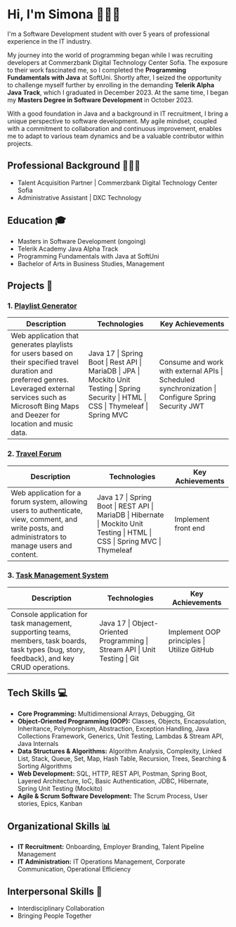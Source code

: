 # Hi, I'm Simona 👩🏻‍💻

I'm a Software Development student with over 5 years of professional experience in the IT industry. 

My journey into the world of programming began while I was recruiting developers at Commerzbank Digital Technology Center Sofia. The exposure to their work fascinated me, so I completed the **Programming Fundamentals with Java** at SoftUni. Shortly after, I seized the opportunity to challenge myself further by enrolling in the demanding **Telerik Alpha Java Track**, which I graduated in December 2023. At the same time, I began my **Masters Degree in Software Development** in October 2023.

With a good foundation in Java and a background in IT recruitment, I bring a unique perspective to software development. My agile mindset, coupled with a commitment to collaboration and continuous improvement, enables me to adapt to various team dynamics and be a valuable contributor within projects.


## Professional Background 👩🏻‍💼

- Talent Acquisition Partner | Commerzbank Digital Technology Center Sofia
- Administrative Assistant | DXC Technology

## Education 🎓

- Masters in Software Development (ongoing)
- Telerik Academy Java Alpha Track
- Programming Fundamentals with Java at SoftUni
- Bachelor of Arts in Business Studies, Management

## Projects 🚀

### 1. [Playlist Generator](https://github.com/simonanedeva/PlaylistGenerator)

| **Description**    | **Technologies**                                                                  | **Key Achievements**                                       |
| ------------------- | ---------------------------------------------------------------------------------- | ----------------------------------------------------------- |
| Web application that generates playlists for users based on their specified travel duration and preferred genres. Leveraged external services such as Microsoft Bing Maps and Deezer for location and music data. | Java 17 \| Spring Boot \| Rest API \| MariaDB \| JPA \| Mockito Unit Testing \| Spring Security \| HTML \| CSS \| Thymeleaf \| Spring MVC | Consume and work with external APIs \| Scheduled synchronization \| Configure Spring Security JWT |

### 2. [Travel Forum](https://github.com/forumsystem/travel_forum)

| **Description**    | **Technologies**                                                                  | **Key Achievements**                                       |
| ------------------- | ---------------------------------------------------------------------------------- | ----------------------------------------------------------- |
| Web application for a forum system, allowing users to authenticate, view, comment, and write posts, and administrators to manage users and content. | Java 17 \| Spring Boot \| REST API \| MariaDB \| Hibernate \| Mockito Unit Testing \| HTML \| CSS \| Spring MVC \| Thymeleaf | Implement front end |


### 3. [Task Management System](https://github.com/simonanedeva/TaskManagementSystem)

| **Description**    | **Technologies**                                                                  | **Key Achievements**                                       |
| ------------------- | ---------------------------------------------------------------------------------- | ----------------------------------------------------------- |
| Console application for task management, supporting teams, members, task boards, task types (bug, story, feedback), and key CRUD operations. | Java 17 \| Object-Oriented Programming \| Stream API \| Unit Testing \| Git | Implement OOP principles \| Utilize GitHub |


## Tech Skills 💻

- **Core Programming:** Multidimensional Arrays, Debugging, Git
- **Object-Oriented Programming (OOP):** Classes, Objects, Encapsulation, Inheritance, Polymorphism, Abstraction, Exception Handling, Java Collections Framework, Generics, Unit Testing, Lambdas & Stream API, Java Internals
- **Data Structures & Algorithms:** Algorithm Analysis, Complexity, Linked List, Stack, Queue, Set, Map, Hash Table, Recursion, Trees, Searching & Sorting Algorithms
- **Web Development:** SQL, HTTP, REST API, Postman, Spring Boot, Layered Architecture, IoC, Basic Authentication, JDBC, Hibernate, Spring Unit Testing (Mockito)
- **Agile & Scrum Software Development:** The Scrum Process, User stories, Epics, Kanban   

## Organizational Skills 📊

- **IT Recruitment:** Onboarding, Employer Branding, Talent Pipeline Management
- **IT Administration:** IT Operations Management, Corporate Communication, Operational Efficiency

## Interpersonal Skills 🤝

- Interdisciplinary Collaboration
- Bringing People Together
